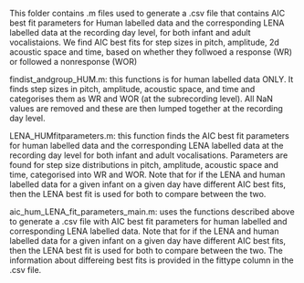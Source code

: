 This folder contains .m files used to generate a .csv file that contains AIC best fit parameters for Human labelled data and the corresponding LENA labelled data at the recording day level, for both infant and adult vocalistaions. We find AIC best fits for step sizes in pitch, amplitude, 2d acoustic space and time, based on whether they follwoed a response (WR) or followed a nonresponse (WOR)

findist_andgroup_HUM.m: this functions is for human labelled data ONLY. It finds step sizes in pitch, amplitude, acoustic space, and time and categorises them as WR and WOR (at the subrecording level). All NaN values are removed and these are then lumped together at the recording day level.

LENA_HUMfitparameters.m: this function finds the AIC best fit parameters for human labelled data and the corresponding LENA labelled data at the recording day level for both infant and adult vocalisations. Parameters are found for step size distributions in pitch, amplitude, acoustic space and time, categorised into WR and WOR. Note that for if the LENA and human labelled data for a given infant on a given day have different AIC best fits, then the LENA best fit is used for both to compare between the two. 

aic_hum_LENA_fit_parameters_main.m: uses the functions described above to generate a .csv file with AIC best fit parameters for human labelled and corresponding LENA labelled data. Note that for if the LENA and human labelled data for a given infant on a given day have different AIC best fits, then the LENA best fit is used for both to compare between the two. The information about differeing best fits is provided in the fittype column in the .csv file.
